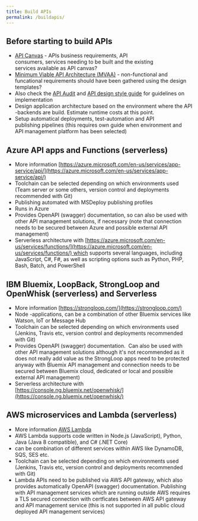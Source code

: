 ```yaml
---
title: Build APIs
permalink: /buildapis/
---
```


## Before starting to build APIs

*   [API Canvas](1APICanvas) - APIs business requirements, API consumers, services needing to be built and the existing services available as API canvas?
*   [Minimum Viable API Architecture (MVAA)](2MinimumViableAPIArchitecture-MVAA) - non-functional and funcational requirements should have been gathered using the design templates?
*   Also check the [API Audit](4APIAudit) and [API design style guide](APIDesignStyleGuide) for guidelines on implementation
*   Design application architecture based on the environment where the API -backends are build. Estimate runtime costs at this point.
*   Setup automatical deployments, test-automation and API publishing pipelines (this requires own guide when environment and API management platform has been selected)

## Azure API apps and Functions (serverless)

*   More information [https://azure.microsoft.com/en-us/services/app-service/api/](https://azure.microsoft.com/en-us/services/app-service/api/)
*   Toolchain can be selected depending on which environments used (Team server or some others, version control and deployments recommended with Git)
*   Publishing automated with MSDeploy publishing profiles
*   Runs in Azure
*   Provides OpenAPI (swagger) documentation, so can also be used with other API management solutions, if necessary (note that connection needs to be secured between Azure and possible external API management)
*   Serverless architecture with [https://azure.microsoft.com/en-us/services/functions/](https://azure.microsoft.com/en-us/services/functions/) which supports several languages, including JavaScript, C#, F#, as well as scripting options such as Python, PHP, Bash, Batch, and PowerShell

## IBM Bluemix, LoopBack, StrongLoop and OpenWhisk (serverless) and Serverless

*   More information [https://strongloop.com/](https://strongloop.com/)
*   Node -applications, can be a combination of other Bluemix services like Watson, IoT or Message Hub
*   Toolchain can be selected depending on which environments used (Jenkins, Travis etc, version control and deployments recommended with Git)
*   Provides OpenAPI (swagger) documentation.  Can also be used with other API management solutions although it's not recommended as it does not really add value as the StrongLoop apps need to be protected anyway with Bluemix API management and connection needs to be secured between Bluemix cloud, dedicated or local and possible external API management)
*   Serverless architecture with [https://console.ng.bluemix.net/openwhisk/](https://console.ng.bluemix.net/openwhisk/)

## AWS microservices and Lambda (serverless)

*   More information [AWS Lambda](http://docs.aws.amazon.com/lambda/latest/dg/with-on-demand-https-example-configure-event-source_1.html)
*   AWS Lambda supports code written in Node.js (JavaScript), Python, Java (Java 8 compatible), and C# (.NET Core)
*   can be combination of different services within AWS like DynamoDB, SQS, SES etc.
*   Toolchain can be selected depending on which environments used (Jenkins, Travis etc, version control and deployments recommended with Git)
*   Lambda APIs need to be published via AWS API gateway, which also provides automatically OpenAPI (swagger) documentation. Publishing with API management services which are running outside AWS requires a TLS secured connection with certficates between AWS API gateway and API management service (this is not supported in all public cloud deployed API management services)
